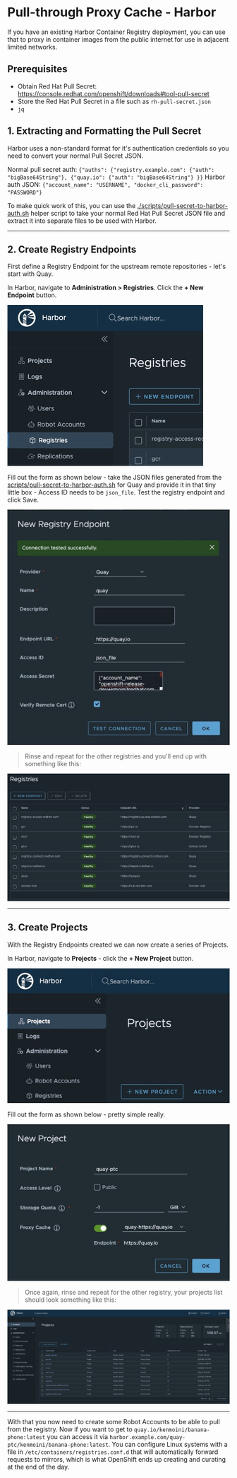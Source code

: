 # Pull-through Proxy Cache - Harbor

If you have an existing Harbor Container Registry deployment, you can use that to proxy in container images from the public internet for use in adjacent limited networks.

## Prerequisites

- Obtain Red Hat Pull Secret: https://console.redhat.com/openshift/downloads#tool-pull-secret
- Store the Red Hat Pull Secret in a file such as `rh-pull-secret.json`
- `jq`

## 1. Extracting and Formatting the Pull Secret

Harbor uses a non-standard format for it's authentication credentials so you need to convert your normal Pull Secret JSON.

Normal pull secret auth: `{"auths": {"registry.example.com": {"auth": "bigBase64String"}, {"quay.io": {"auth": "bigBase64String"} }}`
Harbor auth JSON: `{"account_name": "USERNAME", "docker_cli_password": "PASSWORD"}`

To make quick work of this, you can use the [./scripts/pull-secret-to-harbor-auth.sh](../scripts/pull-secret-to-harbor-auth.sh) helper script to take your normal Red Hat Pull Secret JSON file and extract it into separate files to be used with Harbor.

---

## 2. Create Registry Endpoints

First define a Registry Endpoint for the upstream remote repositories - let's start with Quay.

In Harbor, navigate to **Administration > Registries**.  Click the **+ New Endpoint** button.

![Create a new endpoint](../static/harbor-new-endpoint.jpg)

Fill out the form as shown below - take the JSON files generated from the [scripts/pull-secret-to-harbor-auth.sh](../scripts/pull-secret-to-harbor-auth.sh) for Quay and provide it in that tiny little box - Access ID needs to be `json_file`.  Test the registry endpoint and click Save.

![Fill the form as shown](../static/harbor-endpoint-definition.jpg)

> Rinse and repeat for the other registries and you'll end up with something like this:

![Nice full list of endpoints](../static/harbor-complete-endpoints.jpg)

---

## 3. Create Projects

With the Registry Endpoints created we can now create a series of Projects.

In Harbor, navigate to **Projects** - click the **+ New Project** button.

![Click the big New Project button](../static/harbor-new-project.jpg)

Fill out the form as shown below - pretty simple really.

![Map the Project to the Registry Endpoint](../static/harbor-project-defintion.jpg)

> Once again, rinse and repeat for the other registry, your projects list should look something like this:

![So many remote registries](../static/harbor-complete-projects.jpg)

---

With that you now need to create some Robot Accounts to be able to pull from the registry.  Now if you want to get to `quay.io/kenmoini/banana-phone:latest` you can access it via `harbor.example.com/quay-ptc/kenmoini/banana-phone:latest`.  You can configure Linux systems with a file in `/etc/containers/registries.conf.d` that will automatically forward requests to mirrors, which is what OpenShift ends up creating and curating at the end of the day.
